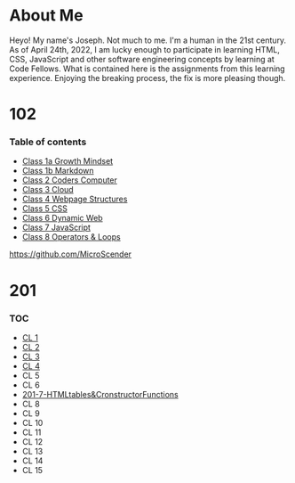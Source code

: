 # About Me
Heyo! My name's Joseph. Not much to me. I'm a human in the 21st century. As of April 24th, 2022, I am lucky enough to participate in learning HTML, CSS, JavaScript and other software engineering concepts by learning at Code Fellows. What is contained here is the assignments from this learning experience. Enjoying the breaking process, the fix is more pleasing though.

# 102

### Table of contents
* [Class 1a Growth Mindset](C1a_GrowthMindset.md)
* [Class 1b Markdown](C1b_Markdown.md)
* [Class 2 Coders Computer](C2_CodersComputer.md)
* [Class 3 Cloud](C3_Cloud.md)
* [Class 4 Webpage Structures](C4_WebpageStructures.md)
* [Class 5 CSS](C5_CSS.md)
* [Class 6 Dynamic Web](C6_DynamicWeb.md)
* [Class 7 JavaScript](C7_JSProgramming.md)
* [Class 8 Operators & Loops](C8_Loops&Operators.md)

<https://github.com/MicroScender>

# 201

### TOC
* [CL 1](201_C1.md)
* [CL 2](201_C2.md)
* [CL 3](201_C3.md)
* [CL 4](201_C4.md)
* CL 5
* CL 6
* [201-7-HTMLtables&CronstructorFunctions](201_C7_HTMLtables_JSConstructorFunctions.md)
* CL 8
* CL 9
* CL 10
* CL 11
* CL 12
* CL 13
* CL 14
* CL 15

